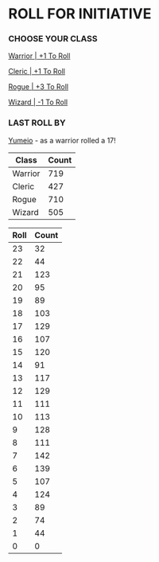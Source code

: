 # ROLL FOR INITIATIVE
### CHOOSE YOUR CLASS

[Warrior | +1 To Roll](https://github.com/benjaminsampica/benjaminsampica/issues/new?title=roll%7Cwarrior&body=Just+click+%27Submit+new+issue%27.)

[Cleric | +1 To Roll](https://github.com/benjaminsampica/benjaminsampica/issues/new?title=roll%7Ccleric&body=Just+click+%27Submit+new+issue%27.)

[Rogue | +3 To Roll](https://github.com/benjaminsampica/benjaminsampica/issues/new?title=roll%7Crogue&body=Just+click+%27Submit+new+issue%27.)

[Wizard | -1 To Roll](https://github.com/benjaminsampica/benjaminsampica/issues/new?title=roll%7Cwizard&body=Just+click+%27Submit+new+issue%27.)
### LAST ROLL BY
[Yumeio](https://www.github.com/Yumeio) - as a warrior rolled a 17!

|Class|Count|
|-|-|
|Warrior|719|
|Cleric|427|
|Rogue|710|
|Wizard|505|

|Roll|Count|
|-|-|
|23|32
|22|44
|21|123
|20|95
|19|89
|18|103
|17|129
|16|107
|15|120
|14|91
|13|117
|12|129
|11|111
|10|113
|9|128
|8|111
|7|142
|6|139
|5|107
|4|124
|3|89
|2|74
|1|44
|0|0
